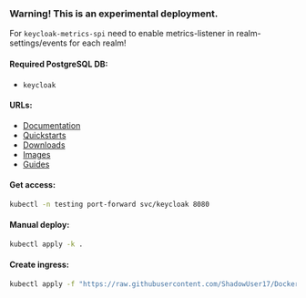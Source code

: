 ### Warning! This is an experimental deployment.
For `keycloak-metrics-spi` need to enable metrics-listener in realm-settings/events for each realm!

#### Required PostgreSQL DB:
- `keycloak`

#### URLs:
- [Documentation](https://www.keycloak.org/documentation-archive.html)
- [Quickstarts](https://github.com/keycloak/keycloak-quickstarts)
- [Downloads](https://www.keycloak.org/downloads-archive.html)
- [Images](https://hub.docker.com/r/jboss/keycloak)
- [Guides](https://www.keycloak.org/guides)

#### Get access:
```bash
kubectl -n testing port-forward svc/keycloak 8080
```

#### Manual deploy:
```bash
kubectl apply -k .
```

#### Create ingress:
```bash
kubectl apply -f "https://raw.githubusercontent.com/ShadowUser17/DockerTemplates/master/K8S/keycloak/ingress-nginx.yml"
```
